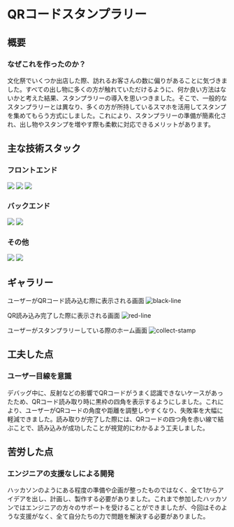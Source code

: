 # QRコードスタンプラリー

## 概要
### なぜこれを作ったのか？
文化祭でいくつか出店した際、訪れるお客さんの数に偏りがあることに気づきました。すべての出し物に多くの方が触れていただけるように、何か良い方法はないかと考えた結果、スタンプラリーの導入を思いつきました。そこで、一般的なスタンプラリーとは異なり、多くの方が所持しているスマホを活用してスタンプを集めてもらう方式にしました。これにより、スタンプラリーの準備が簡素化され、出し物やスタンプを増やす際も柔軟に対応できるメリットがあります。

## 主な技術スタック
### フロントエンド
[<img src="https://img.shields.io/badge/-React-0050E3.svg?logo=React&style=flat">](https://git-scm.com/downloads)
[<img src="https://img.shields.io/badge/-Vite-001050.svg?logo=vite&style=flat">](https://git-scm.com/downloads)
[<img src="https://img.shields.io/badge/-TypeScript-2050A0.svg?logo=TypeScript&style=flat">](https://git-scm.com/downloads)

### バックエンド
[<img src="https://img.shields.io/badge/-Go-202224.svg?logo=go&style=flat">](https://go.dev/doc/install)
[<img src="https://img.shields.io/badge/-Gin-FFFFFF.svg?logo=gin&style=flat">](https://git-scm.com/downloads)

### その他
[<img src="https://img.shields.io/badge/-PostgreSQL-101010.svg?logo=postgresql&style=flat">](https://git-scm.com/downloads)
[<img src="https://img.shields.io/badge/-OpenAPI-FFFFFF.svg?logo=openapiinitiative&style=flat">](https://git-scm.com/downloads)


## ギャラリー
ユーザーがQRコード読み込む際に表示される画面
![black-line](https://github.com/user-attachments/assets/cb56d995-6169-4d45-ab8d-17c8d9410f43)


QR読み込み完了した際に表示される画面
![red-line](https://github.com/user-attachments/assets/58870e25-4613-45f1-b2f5-f93c08a9b67f)


ユーザーがスタンプラリーしている際のホーム画面
![collect-stamp](https://github.com/user-attachments/assets/2d6a1759-2ca2-4c52-91be-a1dce24fb0f8)


## 工夫した点
### ユーザー目線を意識
デバッグ中に、反射などの影響でQRコードがうまく認識できないケースがあったため、QRコード読み取り時に黒枠の四角を表示するようにしました。これにより、ユーザーがQRコードの角度や距離を調整しやすくなり、失敗率を大幅に軽減できました。読み取りが完了した際には、QRコードの四つ角を赤い線で結ぶことで、読み込みが成功したことが視覚的にわかるよう工夫しました。

## 苦労した点
### エンジニアの支援なしによる開発
ハッカソンのようにある程度の準備や企画が整ったものではなく、全て1からアイデアを出し、計画し、製作する必要がありました。これまで参加したハッカソンではエンジニアの方々のサポートを受けることができましたが、今回はそのような支援がなく、全て自分たちの力で問題を解決する必要がありました。